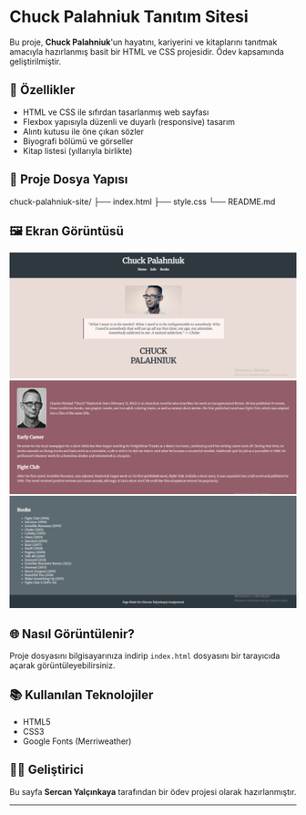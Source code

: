 # Chuck Palahniuk Tanıtım Sitesi

Bu proje, **Chuck Palahniuk**'un hayatını, kariyerini ve kitaplarını tanıtmak amacıyla hazırlanmış basit bir HTML ve CSS projesidir. Ödev kapsamında geliştirilmiştir.

## 🎯 Özellikler

- HTML ve CSS ile sıfırdan tasarlanmış web sayfası
- Flexbox yapısıyla düzenli ve duyarlı (responsive) tasarım
- Alıntı kutusu ile öne çıkan sözler
- Biyografi bölümü ve görseller
- Kitap listesi (yıllarıyla birlikte)

## 📁 Proje Dosya Yapısı

chuck-palahniuk-site/
├── index.html
├── style.css
└── README.md

## 🖼️ Ekran Görüntüsü

![Screenshot](EkranResimi1.jpg)
![Screenshot](EkranResimi2.jpg)
![Screenshot](EkranResimi3.jpg)

## 🌐 Nasıl Görüntülenir?

Proje dosyasını bilgisayarınıza indirip `index.html` dosyasını bir tarayıcıda açarak görüntüleyebilirsiniz.

## 📚 Kullanılan Teknolojiler

- HTML5
- CSS3
- Google Fonts (Merriweather)

## 👨‍💻 Geliştirici

Bu sayfa **Sercan Yalçınkaya** tarafından bir ödev projesi olarak hazırlanmıştır.

---

